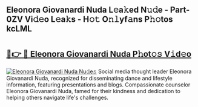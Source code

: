 ## Eleonora Giovanardi Nuda L𝚎a𝚔ed N𝚞𝚍e - Part-0ZV Vi𝚍𝚎o L𝚎a𝚔s - H𝚘𝚝 O𝚗𝚕yf𝚊ns P𝚑𝚘tos kcLML

# <h2><a href="http://kfav23.oniu.top/?m=Eleonora+Giovanardi+Nuda">🔗👉 🔴 Eleonora Giovanardi Nuda P𝚑ot𝚘𝚜 V𝚒d𝚎o</a></h2>

[![Eleonora Giovanardi Nuda Nu𝚍e𝚜](https://i.imgur.com/0qMVB7G.gif)](http://kfav23.oniu.top/?m=Eleonora+Giovanardi+Nuda)
Social media thought leader Eleonora Giovanardi Nuda, recognized for disseminating dance and lifestyle information, featuring presentations and blogs. Compassionate counselor Eleonora Giovanardi Nuda, famed for their kindness and dedication to helping others navigate life's challenges.  
